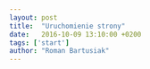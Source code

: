 ```yaml
---
layout: post
title:  "Uruchomienie strony"
date:   2016-10-09 13:10:00 +0200
tags: ['start']
author: "Roman Bartusiak"
---
```


